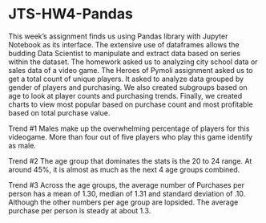 # JTS-HW4-Pandas

This week’s assignment finds us using Pandas library with Jupyter Notebook as its interface.  The extensive use of dataframes allows the budding Data Scientist to manipulate and extract data based on series within the dataset.  The homework asked us to analyzing city school data or sales data of a video game.  The Heroes of Pymoli assignment asked us to get a total count of unique players.  It asked to analyze data grouped by gender of players and purchasing.  We also created subgroups based on age to look at player counts and purchasing trends.  Finally, we created charts to view most popular based on purchase count and most profitable based on total purchase value.


Trend #1
Males make up the overwhelming percentage of players for this videogame.  More than four out of five players who play this game identify as male.

Trend #2
The age group that dominates the stats is the 20 to 24 range.  At around 45%, it is almost as much as the next 4 age groups combined.

Trend #3
Across the age groups, the average number of Purchases per person has a mean of 1.30, median of 1.31 and standard deviation of .10.  Although the other numbers per age group are lopsided.  The average purchase per person is steady at about 1.3.
